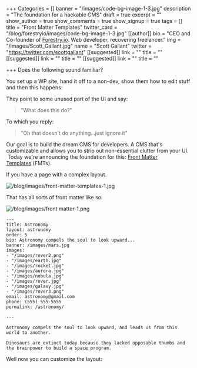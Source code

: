 +++
Categories = []
banner = "/images/code-bg-image-1-3.jpg"
description = "The foundation for a hackable CMS"
draft = true
excerpt = ""
show_author = true
show_comments = true
show_signup = true
tags = []
title = "Front Matter Templates"
twitter_card = "/blog/forestryio/images/code-bg-image-1-3.jpg"
[[author]]
bio = "CEO and Co-founder of <a href='https://forestry.io' title='Forestry.io CMS'>Forestry.io</a>. Web developer, recovering freelancer."
img = "/images/Scott_Gallant.jpg"
name = "Scott Gallant"
twitter = "https://twitter.com/scottgallant"
[[suggested]]
link = ""
title = ""
[[suggested]]
link = ""
title = ""
[[suggested]]
link = ""
title = ""

+++
<span style="letter-spacing: 0.01em;">Does the following sound familiar? </span>

<span style="letter-spacing: 0.01em;">You set up a WP site, hand it off to a non-dev, show them how to edit stuff and then this happens:</span>

They point to some unused part of the UI and say:

> "What does this do?"

To which you reply:

> "Oh that doesn't do anything...just ignore it"

Our goal is to build the dream CMS for developers. A CMS that's customizable and allows you to strip out non-essential clutter from your UI.  <span style="letter-spacing: 0.01em;">Today we're announcing the foundation for this: </span>[Front Matter Templates](https://forestry.io/docs/setting-up-a-site/front-matter-templates/) <span style="letter-spacing: 0.01em;">(FMTs).</span>

If you have a page with a complex layout.

![/blog/images/front-matter-templates-1.jpg](/blog/images/front-matter-templates-1.jpg)

That has all sorts of front matter like so:

![/blog/images/front matter-1.png](/blog/images/front%20matter-1.png)

<pre><code class="hljs less">---
title: Astronomy
layout: astronomy
order: 5
bio: Astronomy compels the soul to look upward...
banner: /images/mars.jpg
images:
- "/images/rover2.png"
- "/images/earth.jpg"
- "/images/rocket.jpg"
- "/images/aurora.jpg"
- "/images/nebula.jpg"
- "/images/rover.jpg"
- "/images/galaxy.jpg"
- "/images/rover3.png"
email: astronomy@gmail.com
phone: (555) 555-5555
permalink: /astronomy/

---

Astronomy compels the soul to look upward, and leads us from this world to another.

Dinosaurs are extinct today because they lacked opposable thumbs and the brainpower to build a space program.
</code></pre>

Well now you can customize the layout:
